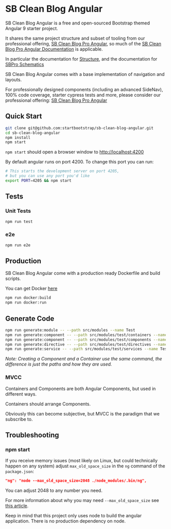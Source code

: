 # SB Clean Blog Angular

SB Clean Blog Angular is a free and open-sourced Bootstrap themed Angular 9 starter project.

It shares the same project structure and subset of tooling from our professional offering,
[SB Clean Blog Pro Angular](https://themes.startbootstrap.com/sb-clean-blog-pro-angular/),
so much of the [SB Clean Blog Pro Angular Documentation](https://docs.startbootstrap.com/sb-clean-blog-pro-angular/quickstart) is applicable.

In particular the documentation for [Structure](https://docs.startbootstrap.com/sb-clean-blog-pro-angular/structure-root-level),
and the documentation for [SBPro Schematics](https://docs.startbootstrap.com/sb-clean-blog-pro-angular/development-general#sb-pro-schematics)

SB Clean Blog Angular comes with a base implementation of navigation and layouts.

For professionally designed components (including an advanced SideNav), 100% code coverage,
starter cypress tests and more, please consider our professional offering:
[SB Clean Blog Pro Angular](https://themes.startbootstrap.com/sb-clean-blog-pro-angular/)

## Quick Start

```bash
git clone git@github.com:startbootstrap/sb-clean-blog-angular.git
cd sb-clean-blog-angular
npm install
npm start
```

`npm start` should open a browser window to <http://localhost:4200>

By default angular runs on port 4200. To change this port you can run:

```bash
# This starts the development server on port 4205,
# but you can use any port you'd like
export PORT=4205 && npm start
```

## Tests

### Unit Tests

```bash
npm run test
```

### e2e

```bash
npm run e2e
```

## Production

SB Clean Blog Angular come with a production ready Dockerfile and build scripts.

You can get Docker [here](https://www.docker.com/get-started)

```bash
npm run docker:build
npm run docker:run
```

## Generate Code

```bash
npm run generate:module -- --path src/modules --name Test
npm run generate:component -- --path src/modules/test/containers --name Test
npm run generate:component -- --path src/modules/test/components --name Test
npm run generate:directive -- --path src/modules/test/directives --name Test
npm run generate:service -- --path src/modules/test/services --name Test
```

_Note: Creating a Component and a Container use the same command,
the difference is just the paths and how they are used._

### MVCC

Containers and Components are both Angular Components, but used in different ways.

Containers should arrange Components.

Obviously this can become subjective, but MVCC is the paradigm that we subscribe to.

## Troubleshooting

### npm start

If you receive memory issues (most likely on Linux, but could technically happen on any system) adjust
`max_old_space_size` in the `ng` command of the `package.json`:

```json
"ng": "node --max_old_space_size=2048 ./node_modules/.bin/ng",
```

You can adjust 2048 to any number you need.

For more information about why you may need `--max_old_space_size`
see [this article](https://medium.com/@ashleydavis75/node-js-memory-limitations-30d3fe2664c0).

Keep in mind that this project only uses node to build the angular application.
There is no production dependency on node.
